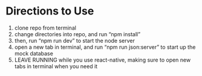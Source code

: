 # Directions to Use

1) clone repo from terminal
2) change directories into repo, and run “npm install”
3) then, run “npm run dev” to start the node server
4) open a new tab in terminal, and run “npm run json:server” to start up the mock database
5) LEAVE RUNNING while you use react-native, making sure to open new tabs in terminal when you need it

